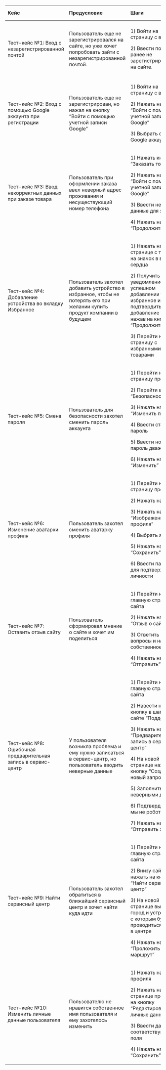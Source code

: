 ﻿|**Кейс**|**Предусловие**|**Шаги**|**Ожидаемый результат**|**Итоговый результат**|**Оценка результата**|
| :- | :- | :- | :- | :- | :- |
|Тест-кейс №1: Вход с незарегистрированной почтой|Пользователь еще не зарегистрировался на сайте, но уже хочет попробовать зайти с незарегистрированной почтой.|<p>1) Войти на страницу с входом\.</p><p>2) Ввести почту, ранее не зарегистрированную на сайте\.</p>|Пользователь получит предупреждение о том, что почты нет в базе данных сайта и будет предложено зарегистрироваться.|Пользователь получил предупреждение “Удостоверение личности недействительно.”, но не получил предложения зарегистрироваться.|Не пройдено|
|Тест-кейс №2: Вход с помощью Google аккаунта при регистрации|Пользователь еще не зарегистрирован, но нажал на кнопку “Войти с помощью учетной записи Google”|<p>1) Войти на страницу с входом\.</p><p>2) Нажать на кнопку “Войти с помощью учетной записи Google”</p><p>3) Выбрать свой Google аккаунт</p>|Регистрация пройдет автоматически и пользователю не нужно будет вводить данные|Пользователь получил уведомление о том, что аккаунт был успешно создан|Пройдено|
|Тест-кейс №3: Ввод некорректных данных при заказе товара|Пользователь при оформлении заказа ввел неверный адрес проживания и несуществующий номер телефона|<p>1) Нажать кнопку: ”Заказать товар”</p><p>2) Нажать на кнопку “Войти с помощью учетной записи Google”</p><p>3) Ввести неверные данные для заказа</p><p>4) Нажать на кнопку “Продолжить”</p>|Будет получено уведомление о том, что номера телефона не существует или же адреса не существует|Сайт не проверил данные и перешел к оформлению оплаты товара|Не пройдено|
|Тест-кейс №4: Добавление устройства во вкладку Избранное|Пользователь захотел добавить устройство в избранное, чтобы не потерять его при желании купить продукт компании в будущем|<p>1) Нажать на странице с товаром на значок в виде сердца</p><p>2) Получить уведомление об успешном добавлении товара в избранное и подтвердить добавление товара, нажав на кнопку “Продолжить”</p><p>3) Перейти на страницу с избранными товарами</p>|На странице с избранными товарами будет отображен выбранный товар|Товар отобразился|Пройдено|
|Тест-кейс №5: Смена пароля|Пользователь для безопасности захотел сменить пароль аккаунта|<p>1) Перейти на страницу профиля</p><p>2) Перейти в раздел “Безопасность”</p><p>3) Нажать на кнопку “Изменить пароль”</p><p>4) Ввести старый пароль</p><p>5) Ввести новый пароль дважды</p><p>6) Нажать на кнопку “Изменить”</p>|Пароль изменится|Пароль изменился|Пройдено|
|Тест-кейс №6: Изменение аватарки профиля|Пользователь захотел сменить аватарку профиля|<p>1) Перейти на страницу профиля</p><p>2) Нажать на аватар</p><p>3) Нажать на кнопку “Изображение профиля”</p><p>4) Выбрать аватар</p><p>5) Нажать на кнопку “Сохранить”</p><p>6) Ввести пароль для подтверждения личности</p>|Аватарка изменится|Аватарка изменилась|Пройдено|
|Тест-кейс №7: Оставить отзыв сайту|Пользователь сформировал мнение о сайте и хочет им поделиться|<p>1) Перейти на главную страницу сайта</p><p>2) Нажать на кнопку “Отзыв о сайте”</p><p>3) Ответить на вопросы и написать собственное мнение</p><p>4) Нажать на кнопку “Отправить”</p>|Отзыв отправится |Отзыв отправился|Пройдено|
|Тест-кейс №8: Ошибочная предварительная запись в сервис-центр|У пользователя возникла проблема и ему нужно записаться в сервис-центр, но пользователь вводить неверные данные|<p>1) Перейти на главную страницу сайта</p><p>2) Навести на кнопку в шапке сайте “Поддержка”</p><p>3) Нажать на кнопку  “Предварительная запись в сервис-центр”</p><p>4) На новой странице нажать на кнопку “Создать новый запрос”</p><p>5) Заполнить поля неверными данными</p><p>6) Подтвердить что мы не робот</p><p>7) Нажать на кнопку “Отправить запрос”</p>|Запрос не отправится, выведется уведомление об неверных данных|Долгая загрузка страницы после нажатия на кнопку “Отправить запрос”|Не пройдено|
|Тест-кейс №9: Найти сервисный центр |Пользователь захотел обратиться в ближайший сервисный центр и хочет найти куда идти|<p>1) Перейти на главную страницу сайта</p><p>2) Внизу сайте нажать на кнопку “Найти сервисный центр”</p><p>3) На новой странице выбрать город и устройство, с которым будет проводиться работа в центре</p><p>4) Нажать на кнопку “Проложить маршрут”</p><p></p>|Откроется карта и автоматически проведётся маршрут |Открылась страница с ЯндексКартой и провелся маршрут от местонахождения пользователя до сервис-центра|Пройдено|
|Тест-кейс №10: Изменить личные данные пользователя |Пользователю не нравится собственное имя пользователя и ему захотелось изменить|<p>1) Нажать на иконку профиля</p><p>2) Нажать на новой странице профиля на кнопку “Редактировать личные данные”</p><p>3) Ввести данные в соответствующие поля</p><p>4) Нажать на кнопку “Сохранить”</p>|Изменится логин и пароль |Выводится ошибка “Чтобы персонализировать функции и содержимое в зависимости от вашего местоположения, перейдите в настройки Samsung account и выберите определенную страну или регион.”|Не пройдено|

